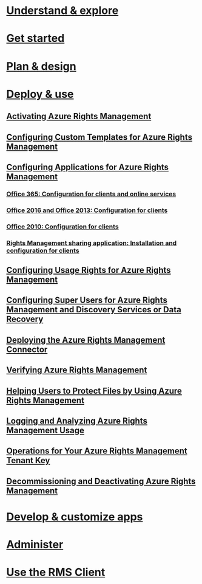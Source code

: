 # [Understand & explore](/rights-management/understand-explore/azure-rights-management)
# [Get started](/rights-management/get-started/requirements-for-azure-rights-management)
# [Plan & design](/rights-management/plan-design/azure-rights-management-deployment-roadmap)
# [Deploy & use](./activating-azure-rights-management)
## [Activating Azure Rights Management](./activating-azure-rights-management.md)
## [Configuring Custom Templates for Azure Rights Management](./configure-custom-templates-for-azure-rights-management.md)
## [Configuring Applications for Azure Rights Management](./configuring-applications-for-azure-rights-management.md)
### [Office 365: Configuration for clients and online services](./0365-configure-for-clients-online-services.md)
### [Office 2016 and Office 2013: Configuration for clients](./office-2016-2013-configure-for-clients.md)
### [Office 2010: Configuration for clients](./office-2010-configure-for-clients.md)
### [Rights Management sharing application: Installation and configuration for clients](./sharing-app-install-configure.md)
## [Configuring Usage Rights for Azure Rights Management](./configuring-usage-rights-for-azure-rights-management.md)
## [Configuring Super Users for Azure Rights Management and Discovery Services or Data Recovery](./configuring-super-users-for-azure-rights-management-and-discovery-services-or-data-recovery.md)
## [Deploying the Azure Rights Management Connector](./deploying-the-azure-rights-management-connector.md)
## [Verifying Azure Rights Management](./verifying-azure-rights-management.md)
## [Helping Users to Protect Files by Using Azure Rights Management](./helping-users-to-protect-files-by-using-azure-rights-management.md)
## [Logging and Analyzing Azure Rights Management Usage](./logging-and-analyzing-azure-rights-management-usage.md)
## [Operations for Your Azure Rights Management Tenant Key](./operations-for-your-azure-rights-management-tenant-key.md)
## [Decommissioning and Deactivating Azure Rights Management](./decommissioning-and-deactivating-azure-rights-management.md)
# [Develop & customize apps](/rights-management/develop/developers-guide)
# [Administer](/rights-management/administer/administering-azure-rights-management-with-powershell)
# [Use the RMS Client](/rights-management/rms-client/rights-management-rms-client)
